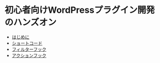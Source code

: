 # 初心者向けWordPressプラグイン開発のハンズオン

* [はじめに](1-overview.md)
* [ショートコード](2-shortcode.md)
* [フィルターフック](3-filter-hook.md)
* [アクションフック](4-action-hook.md)
